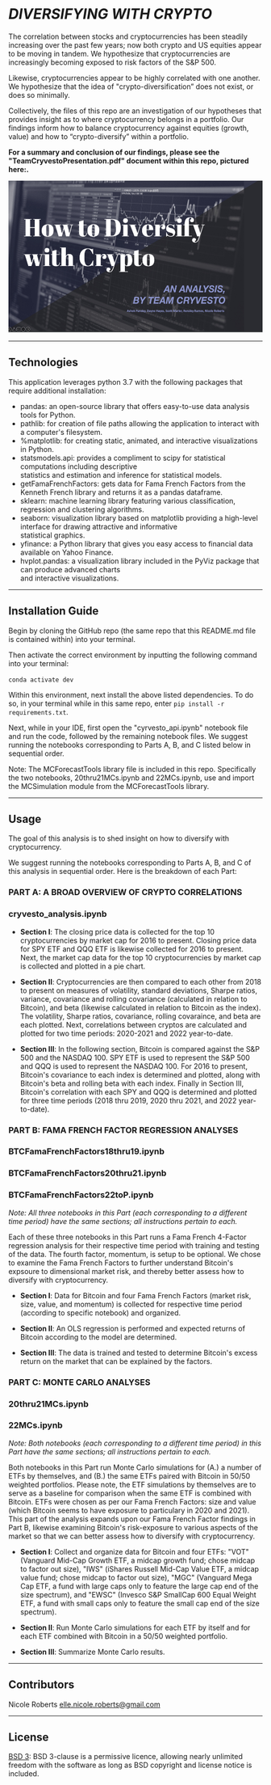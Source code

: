 # *DIVERSIFYING WITH CRYPTO*

The correlation between stocks and cryptocurrencies has been steadily increasing over the past few years; now both crypto and US equities appear to be moving in tandem. We hypothesize that cryptocurrencies are increasingly becoming exposed to risk factors of the S&P 500. 

Likewise, cryptocurrencies appear to be highly correlated with one another. We hypothesize that the idea of "crypto-diversification” does not exist, or does so minimally.

Collectively, the files of this repo are an investigation of our hypotheses that provides insight as to where cryptocurrency belongs in a portfolio. Our findings inform how to balance cryptocurrency against equities (growth, value) and how to “crypto-diversify” within a portfolio.

**For a summary and conclusion of our findings, please see the "TeamCryvestoPresentation.pdf" document within this repo, pictured here:.**

<img src= "images/analysiscover.png" width="530" height="300">

---
## Technologies

This application leverages python 3.7 with the following packages that require additional installation:

* pandas: an open-source library that offers easy-to-use data analysis tools for Python.
* pathlib: for creation of file paths allowing the application to interact with a computer's filesystem.
* %matplotlib: for creating static, animated, and interactive visualizations in Python.
* statsmodels.api: provides a compliment to scipy for statistical computations including descriptive    
   statistics and estimation and inference for statistical models.
* getFamaFrenchFactors: gets data for Fama French Factors from the Kenneth French library and returns it as a pandas dataframe.
* sklearn: machine learning library featuring various classification, regression and clustering algorithms.
* seaborn: visualization library based on matplotlib providing a high-level interface for drawing attractive and informative     
   statistical graphics.
* yfinance: a Python library that gives you easy access to financial data available on Yahoo Finance.
* hvplot.pandas: a visualization library included in the PyViz package that can produce advanced charts    
  and interactive visualizations. 

---
## Installation Guide

Begin by cloning the GitHub repo (the same repo that this README.md file is contained within) into your terminal. 

Then activate the correct environment by inputting the following command into your terminal:

`conda activate dev`

Within this environment, next install the above listed dependencies. To do so, in your terminal while in this same repo, enter `pip install -r requirements.txt`.

Next, while in your IDE, first open the "cyrvesto_api.ipynb" notebook file and run the code, followed by the remaining notebook files. We suggest running the notebooks corresponding to Parts A, B, and C listed below in sequential order. 

Note: The MCForecastTools library file is included in this repo. Specifically the two notebooks, 20thru21MCs.ipynb and 22MCs.ipynb, use and import the MCSimulation module from the MCForecastTools library.

---

## Usage

The goal of this analysis is to shed insight on how to diversify with cryptocurrency. 

We suggest running the notebooks corresponding to Parts A, B, and C of this analysis in sequential order. Here is the breakdown of each Part:


### **PART A: A BROAD OVERVIEW OF CRYPTO CORRELATIONS**
### cryvesto_analysis.ipynb

* **Section I**: The closing price data is collected for the top 10 cryptocurrencies by market cap for 2016 to present. Closing price data for SPY ETF and QQQ ETF is likewise collected for 2016 to present. Next, the market cap data for the top 10 cryptocurrencies by market cap is collected and plotted in a pie chart.

* **Section II**: Cryptocurrencies are then compared to each other from 2018 to present on measures of volatility, standard deviations, Sharpe ratios, variance, covariance and rolling covariance (calculated in relation to Bitcoin), and beta (likewise calculated in relation to Bitcoin as the index). The volatility, Sharpe ratios, covariance, rolling covaraince, and beta are each plotted.
Next, correlations between cryptos are calculated and plotted for two time periods: 2020-2021 and 2022 year-to-date.

* **Section III**: In the following section, Bitcoin is compared against the S&P 500 and the NASDAQ 100. SPY ETF is used to represent the S&P 500 and QQQ is used to represent the NASDAQ 100. For 2016 to present, Bitcoin's covariance to each index is determined and plotted, along with Bitcoin's beta and rolling beta with each index.
Finally in Section III, Bitcoin's correlation with each SPY and QQQ is determined and plotted for three time periods (2018 thru 2019, 2020 thru 2021, and 2022 year-to-date).


### **PART B: FAMA FRENCH FACTOR REGRESSION ANALYSES**
### BTCFamaFrenchFactors18thru19.ipynb
### BTCFamaFrenchFactors20thru21.ipynb
### BTCFamaFrenchFactors22toP.ipynb

*Note: All three notebooks in this Part (each corresponding to a different time period) have the same sections; all instructions pertain to each.*

Each of these three notebooks in this Part runs a Fama French 4-Factor regression analysis for their respective time period with training and testing of the data. The fourth factor, momentum, is setup to be optional. We chose to examine the Fama French Factors to further understand Bitcoin's expsoure to dimensional market risk, and thereby better assess how to diversify with cryptocurrency.

* **Section I**: Data for Bitcoin and four Fama French Factors (market risk, size, value, and momentum) is collected for respective time period (according to specific notebook) and organized. 

* **Section II**: An OLS regression is performed and expected returns of Bitcoin according to the model are determined.

* **Section III**: The data is trained and tested to determine Bitcoin's excess return on the market that can be explained by the factors.


### **PART C: MONTE CARLO ANALYSES**
### 20thru21MCs.ipynb
### 22MCs.ipynb

*Note: Both notebooks (each corresponding to a different time period) in this Part have the same sections; all instructions pertain to each.*

Both notebooks in this Part run Monte Carlo simulations for (A.) a number of ETFs by themselves, and (B.) the same ETFs paired with Bitcoin in 50/50 weighted portfolios. Please note, the ETF simulations by themselves are to serve as a baseline for comparison when the same ETF is combined with Bitcoin. ETFs were chosen as per our Fama French Factors: size and value (which Bitcoin seems to have exposure to particulary in 2020 and 2021). This part of the analysis expands upon our Fama French Factor findings in Part B, likewise examining Bitcoin's risk-exposure to various aspects of the market so that we can better assess how to diversify with cryptocurrency.

* **Section I**: Collect and organize data for Bitcoin and four ETFs: 
"VOT" (Vanguard Mid-Cap Growth ETF, a midcap growth fund; chose midcap to factor out size), "IWS" (iShares Russell Mid-Cap Value ETF, a midcap value fund; chose midcap to factor out size), "MGC" (Vanguard Mega Cap ETF, a fund with large caps only to feature the large cap end of the size spectrum), and "EWSC" (Invesco S&P SmallCap 600 Equal Weight ETF, a fund with small caps only to feature the small cap end of the size spectrum).

* **Section II**: Run Monte Carlo simulations for each ETF by itself and for each ETF combined with Bitcoin in a 50/50 weighted portfolio.

* **Section III**: Summarize Monte Carlo results.

---

## Contributors

Nicole Roberts
elle.nicole.roberts@gmail.com

---

## License

[BSD 3](https://choosealicense.com/licenses/bsd-3-clause-clear/): BSD 3-clause is a permissive licence, allowing nearly unlimited freedom with the software as long as BSD copyright and license notice is included.
